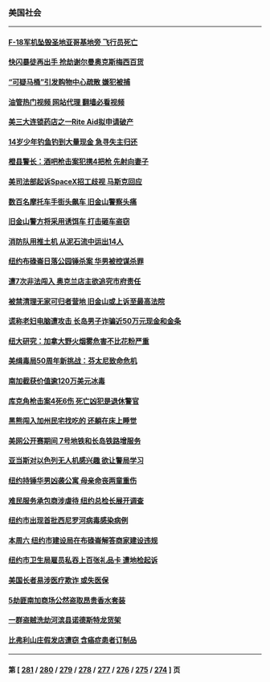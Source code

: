 ### 美国社会
---
#### [F-18军机坠毁圣地亚哥基地旁 飞行员死亡](../../pages/ncid1078160/n14061392.md?08260845) 
#### [快闪暴徒再出手 抢劫谢尔曼奥克斯梅西百货](../../pages/ncid1078160/n14061382.md?08260845) 
#### [“可疑马桶”引发购物中心疏散 嫌犯被捕](../../pages/ncid1078160/n14061370.md?08260845) 
#### [油管热门视频 网站代理 翻墙必看视频](http://138.2.39.72:81/youtube.html?epic-marker?08260845)
#### [美三大连锁药店之一Rite Aid拟申请破产](../../pages/ncid1078160/n14061289.md?08260845) 
#### [14岁少年钓鱼钓到大量现金 急寻失主归还](../../pages/ncid1078160/n14061000.md?08260845) 
#### [橙县警长：酒吧枪击案犯携4把枪 先射向妻子](../../pages/ncid1078160/n14061290.md?08260845) 
#### [美司法部起诉SpaceX招工歧视 马斯克回应](../../pages/ncid1078160/n14061244.md?08260845) 
#### [数百名摩托车手街头飙车 旧金山警察头痛](../../pages/ncid1078160/n14060996.md?08260845) 
#### [旧金山警方将采用诱饵车 打击砸车盗窃](../../pages/ncid1078160/n14060970.md?08260845) 
#### [消防队用推土机 从泥石流中运出14人](../../pages/ncid1078160/n14060962.md?08260845) 
#### [纽约布碌崙日落公园锤杀案 华男被控谋杀罪](../../pages/ncid1078160/n14060909.md?08260845) 
#### [遭7次非法闯入 奥克兰店主欲追究市府责任](../../pages/ncid1078160/n14060912.md?08260845) 
#### [被禁清理无家可归者营地 旧金山或上诉至最高法院](../../pages/ncid1078160/n14060829.md?08260845) 
#### [谎称老妇电脑遭攻击 长岛男子诈骗近50万元现金和金条](../../pages/ncid1078160/n14060898.md?08260845) 
#### [纽大研究：加拿大野火烟雾危害不比花粉严重](../../pages/ncid1078160/n14060896.md?08260845) 
#### [美缉毒局50周年新挑战：芬太尼致命危机](../../pages/ncid1078160/n14060845.md?08260845) 
#### [南加截获价值逾120万美元冰毒](../../pages/ncid1078160/n14060736.md?08260845) 
#### [库克角枪击案4死6伤 死亡凶犯是退休警官](../../pages/ncid1078160/n14060625.md?08260845) 
#### [黑熊闯入加州民宅找吃的 还躺在床上睡觉](../../pages/ncid1078160/n14060034.md?08260845) 
#### [美网公开赛期间 7号地铁和长岛铁路增服务](../../pages/ncid1078160/n14060058.md?08260845) 
#### [亚当斯对以色列无人机感兴趣 欲让警局学习](../../pages/ncid1078160/n14060014.md?08260845) 
#### [纽约持锤华男凶袭公寓 母亲命丧两童重伤](../../pages/ncid1078160/n14060022.md?08260845) 
#### [难民服务承包商涉虐待 纽约总检长展开调查](../../pages/ncid1078160/n14060030.md?08260845) 
#### [纽约市出现首批西尼罗河病毒感染病例](../../pages/ncid1078160/n14060028.md?08260845) 
#### [本周六 纽约市建设局在布碌崙解答商家建设违规](../../pages/ncid1078160/n14060026.md?08260845) 
#### [纽约市卫生局雇员私吞上百张礼品卡 遭地检起诉](../../pages/ncid1078160/n14060027.md?08260845) 
#### [美国长者易涉医疗欺诈 或失医保](../../pages/ncid1078160/n14059947.md?08260845) 
#### [5劫匪南加商场公然盗取昂贵香水套装](../../pages/ncid1078160/n14059942.md?08260845) 
#### [一群盗贼洗劫河滨县诺德斯特龙货架](../../pages/ncid1078160/n14059939.md?08260845) 
#### [比弗利山庄假发店遭窃 含癌症患者订制品](../../pages/ncid1078160/n14059931.md?08260845) 

---
#### 第 [ [281](./281.md?08260845) / [280](./280.md?08260845) / [279](./279.md?08260845) / [278](./278.md?08260845) / [277](./277.md?08260845) / [276](./276.md?08260845) / [275](./275.md?08260845) / [274](./274.md?08260845) ] 页
